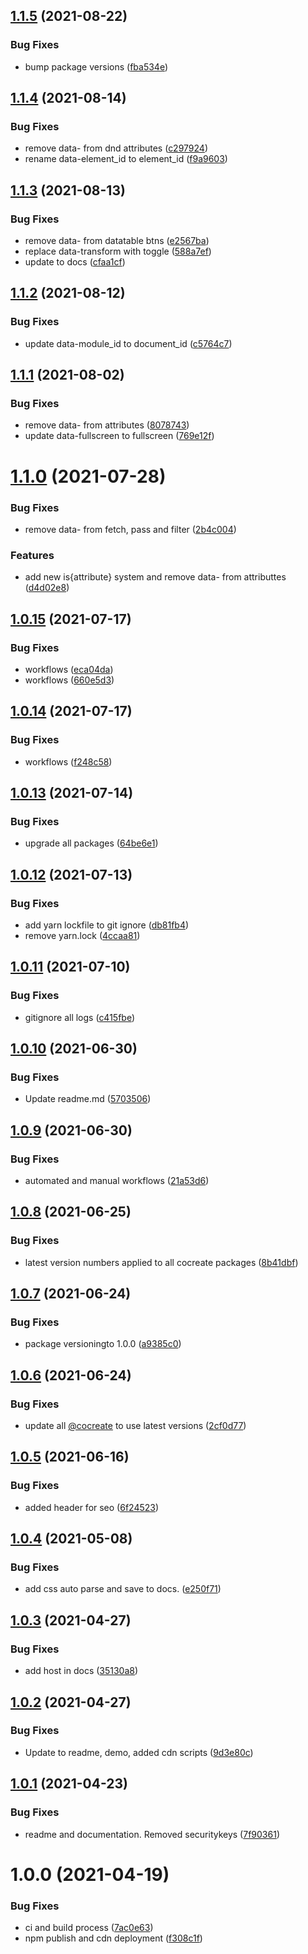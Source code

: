 ## [1.1.5](https://github.com/CoCreate-app/CoCreate-datatable/compare/v1.1.4...v1.1.5) (2021-08-22)


### Bug Fixes

* bump package versions ([fba534e](https://github.com/CoCreate-app/CoCreate-datatable/commit/fba534e54614e62a542fa6104bf92720352c6aa2))

## [1.1.4](https://github.com/CoCreate-app/CoCreate-datatable/compare/v1.1.3...v1.1.4) (2021-08-14)


### Bug Fixes

* remove data- from dnd attributes ([c297924](https://github.com/CoCreate-app/CoCreate-datatable/commit/c29792440e0ed9b7914c3b8e45bb91a00b546451))
* rename data-element_id to element_id ([f9a9603](https://github.com/CoCreate-app/CoCreate-datatable/commit/f9a960316ab90dd07a9bbdccdc07ff2a076361d7))

## [1.1.3](https://github.com/CoCreate-app/CoCreate-datatable/compare/v1.1.2...v1.1.3) (2021-08-13)


### Bug Fixes

* remove data- from datatable btns ([e2567ba](https://github.com/CoCreate-app/CoCreate-datatable/commit/e2567bac17a854313c8eceb0cfd079ca39c3a205))
* replace data-transform with toggle ([588a7ef](https://github.com/CoCreate-app/CoCreate-datatable/commit/588a7efa768b27fe577553617208ab9074c04bd8))
* update to  docs ([cfaa1cf](https://github.com/CoCreate-app/CoCreate-datatable/commit/cfaa1cf999c6c8093c75859402bbc9d394cd528b))

## [1.1.2](https://github.com/CoCreate-app/CoCreate-datatable/compare/v1.1.1...v1.1.2) (2021-08-12)


### Bug Fixes

* update data-module_id to document_id ([c5764c7](https://github.com/CoCreate-app/CoCreate-datatable/commit/c5764c7cd42a369dd5b3c8b3ab233c4da12c8458))

## [1.1.1](https://github.com/CoCreate-app/CoCreate-datatable/compare/v1.1.0...v1.1.1) (2021-08-02)


### Bug Fixes

* remove data- from attributes ([8078743](https://github.com/CoCreate-app/CoCreate-datatable/commit/8078743184edfacafb4e455c7a3835a57162f95c))
* update data-fullscreen to fullscreen ([769e12f](https://github.com/CoCreate-app/CoCreate-datatable/commit/769e12f5582384be8e761a2c60a4993ac54fffc6))

# [1.1.0](https://github.com/CoCreate-app/CoCreate-datatable/compare/v1.0.15...v1.1.0) (2021-07-28)


### Bug Fixes

* remove data- from fetch, pass and filter ([2b4c004](https://github.com/CoCreate-app/CoCreate-datatable/commit/2b4c0042d8957d847709e8c26e33e6df4f647c40))


### Features

* add new is{attribute} system and remove data- from attributtes ([d4d02e8](https://github.com/CoCreate-app/CoCreate-datatable/commit/d4d02e8daf78ed932de160a0be828ac6d2ef7a73))

## [1.0.15](https://github.com/CoCreate-app/CoCreate-datatable/compare/v1.0.14...v1.0.15) (2021-07-17)


### Bug Fixes

* workflows ([eca04da](https://github.com/CoCreate-app/CoCreate-datatable/commit/eca04da32dbced09655d3a917771fd8b2da3db82))
* workflows ([660e5d3](https://github.com/CoCreate-app/CoCreate-datatable/commit/660e5d379bb81b2842553badec055637e61b3482))

## [1.0.14](https://github.com/CoCreate-app/CoCreate-datatable/compare/v1.0.13...v1.0.14) (2021-07-17)


### Bug Fixes

* workflows ([f248c58](https://github.com/CoCreate-app/CoCreate-datatable/commit/f248c5817a03eaa3702c978fc48c6baedc75f290))

## [1.0.13](https://github.com/CoCreate-app/CoCreate-datatable/compare/v1.0.12...v1.0.13) (2021-07-14)


### Bug Fixes

* upgrade all packages ([64be6e1](https://github.com/CoCreate-app/CoCreate-datatable/commit/64be6e17d48fe89cf5abf44cd6f3abcc788a5745))

## [1.0.12](https://github.com/CoCreate-app/CoCreate-datatable/compare/v1.0.11...v1.0.12) (2021-07-13)


### Bug Fixes

* add yarn lockfile to git ignore ([db81fb4](https://github.com/CoCreate-app/CoCreate-datatable/commit/db81fb47926f6e5724de8f41527877df7cf47ef1))
* remove yarn.lock ([4ccaa81](https://github.com/CoCreate-app/CoCreate-datatable/commit/4ccaa81e028af624fdafd9e635764b216df0facb))

## [1.0.11](https://github.com/CoCreate-app/CoCreate-datatable/compare/v1.0.10...v1.0.11) (2021-07-10)


### Bug Fixes

* gitignore all logs ([c415fbe](https://github.com/CoCreate-app/CoCreate-datatable/commit/c415fbe25a9665e298c04aea64bab05fd5b13fbb))

## [1.0.10](https://github.com/CoCreate-app/CoCreate-datatable/compare/v1.0.9...v1.0.10) (2021-06-30)


### Bug Fixes

* Update readme.md ([5703506](https://github.com/CoCreate-app/CoCreate-datatable/commit/5703506b5bb8db72869151ed0b4a553cb23b1376))

## [1.0.9](https://github.com/CoCreate-app/CoCreate-datatable/compare/v1.0.8...v1.0.9) (2021-06-30)


### Bug Fixes

* automated and manual workflows ([21a53d6](https://github.com/CoCreate-app/CoCreate-datatable/commit/21a53d6fb0d53c2c75bfb31cc2468edd397d7e2e))

## [1.0.8](https://github.com/CoCreate-app/CoCreate-datatable/compare/v1.0.7...v1.0.8) (2021-06-25)


### Bug Fixes

* latest version numbers applied to all cocreate packages ([8b41dbf](https://github.com/CoCreate-app/CoCreate-datatable/commit/8b41dbfbf511bb897693115a36a5704ea778b0e5))

## [1.0.7](https://github.com/CoCreate-app/CoCreate-datatable/compare/v1.0.6...v1.0.7) (2021-06-24)


### Bug Fixes

* package versioningto 1.0.0 ([a9385c0](https://github.com/CoCreate-app/CoCreate-datatable/commit/a9385c0ed75b5a940a9aa5fbb4d304af13f785c3))

## [1.0.6](https://github.com/CoCreate-app/CoCreate-datatable/compare/v1.0.5...v1.0.6) (2021-06-24)


### Bug Fixes

* update all [@cocreate](https://github.com/cocreate) to use latest versions ([2cf0d77](https://github.com/CoCreate-app/CoCreate-datatable/commit/2cf0d77df264a6625c3c1fbe79845004b8e82ef2))

## [1.0.5](https://github.com/CoCreate-app/CoCreate-datatable/compare/v1.0.4...v1.0.5) (2021-06-16)


### Bug Fixes

* added header for seo ([6f24523](https://github.com/CoCreate-app/CoCreate-datatable/commit/6f245237a6a5f7a4c9ce23f45d1a613b1a6f3bdd))

## [1.0.4](https://github.com/CoCreate-app/CoCreate-datatable/compare/v1.0.3...v1.0.4) (2021-05-08)


### Bug Fixes

* add css auto parse and save to docs. ([e250f71](https://github.com/CoCreate-app/CoCreate-datatable/commit/e250f7184202e8ad16e9deca3c8ec146c64ecec1))

## [1.0.3](https://github.com/CoCreate-app/CoCreate-datatable/compare/v1.0.2...v1.0.3) (2021-04-27)


### Bug Fixes

* add host in docs ([35130a8](https://github.com/CoCreate-app/CoCreate-datatable/commit/35130a8790582008d7c79e7ad1fb47eb8746c049))

## [1.0.2](https://github.com/CoCreate-app/CoCreate-datatable/compare/v1.0.1...v1.0.2) (2021-04-27)


### Bug Fixes

* Update to readme, demo, added cdn scripts ([9d3e80c](https://github.com/CoCreate-app/CoCreate-datatable/commit/9d3e80ce2ef82da8485b67d3538cbd8860969cd7))

## [1.0.1](https://github.com/CoCreate-app/CoCreate-datatable/compare/v1.0.0...v1.0.1) (2021-04-23)


### Bug Fixes

* readme and documentation. Removed securitykeys ([7f90361](https://github.com/CoCreate-app/CoCreate-datatable/commit/7f903614cf8d375894404f7949b88dd478fafb74))

# 1.0.0 (2021-04-19)


### Bug Fixes

* ci and build process ([7ac0e63](https://github.com/CoCreate-app/CoCreate-datatable/commit/7ac0e63e7bd87567359bfcf9503d73c083485288))
* npm publish and cdn deployment ([f308c1f](https://github.com/CoCreate-app/CoCreate-datatable/commit/f308c1f8519ffba23c79743b676699d10c34ecf9))
